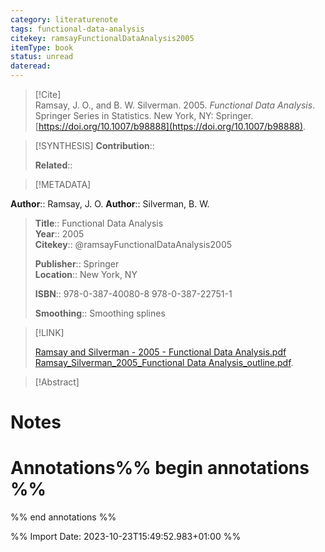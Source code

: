 ```yaml
---
category: literaturenote
tags: functional-data-analysis
citekey: ramsayFunctionalDataAnalysis2005
itemType: book
status: unread  
dateread:  
---
```


> [!Cite]  
> Ramsay, J. O., and B. W. Silverman. 2005. _Functional Data Analysis_. Springer Series in Statistics. New York, NY: Springer. [https://doi.org/10.1007/b98888](https://doi.org/10.1007/b98888).

> [!SYNTHESIS] 
>**Contribution**::
>
>**Related**:: 
>

> [!METADATA]  
>
**Author**:: Ramsay, J. O.
**Author**:: Silverman, B. W.<br>
> **Title**:: Functional Data Analysis    
> **Year**:: 2005     
> **Citekey**:: @ramsayFunctionalDataAnalysis2005    
>    
>    
>     
>    
>**Publisher**:: Springer    
>**Location**:: New York, NY     
>    
>    
>**ISBN**:: 978-0-387-40080-8 978-0-387-22751-1
>
>**Smoothing**:: Smoothing splines

> [!LINK] 
>
> [Ramsay and Silverman - 2005 - Functional Data Analysis.pdf](file:///Users/steven/Library/CloudStorage/GoogleDrive-steven.golovkine@ul.ie/My%20Drive/bibliography/Springer/2005/Ramsay%20and%20Silverman%20-%202005%20-%20Functional%20Data%20Analysis.pdf)
> [Ramsay_Silverman_2005_Functional Data Analysis_outline.pdf](file:///Users/steven/Library/CloudStorage/GoogleDrive-steven.golovkine@ul.ie/My%20Drive/bibliography/Springer/2005/Ramsay_Silverman_2005_Functional%20Data%20Analysis_outline.pdf).

>[!Abstract]
>>


# Notes<br>
# Annotations%% begin annotations %%  
 
  
%% end annotations %%

%% Import Date: 2023-10-23T15:49:52.983+01:00 %%
